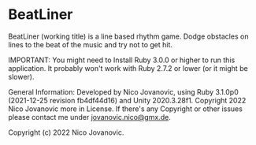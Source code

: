 # BeatLiner
BeatLiner (working title) is a line based rhythm game. Dodge obstacles on lines to the beat of the music and try not to get hit.

IMPORTANT: You might need to Install Ruby 3.0.0 or higher to run this application. It probably won't work with Ruby 2.7.2 or lower (or it might be slower).

General Information:
Developed by Nico Jovanovic, using Ruby 3.1.0p0 (2021-12-25 revision fb4df44d16) and Unity 2020.3.28f1. Copyright 2022 Nico Jovanovic more in License. If there's any Copyright or other issues please contact me under jovanovic.nico@gmx.de.

Copyright (c) 2022 Nico Jovanovic. 
